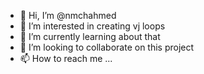 - 👋 Hi, I’m @nmchahmed
- 👀 I’m interested in creating vj loops
- 🌱 I’m currently learning about that
- 💞️ I’m looking to collaborate on this project
- 📫 How to reach me ...

<!---
nmchahmed/nmchahmed is a ✨ special ✨ repository because its `README.md` (this file) appears on your GitHub profile.
You can click the Preview link to take a look at your changes.
--->
